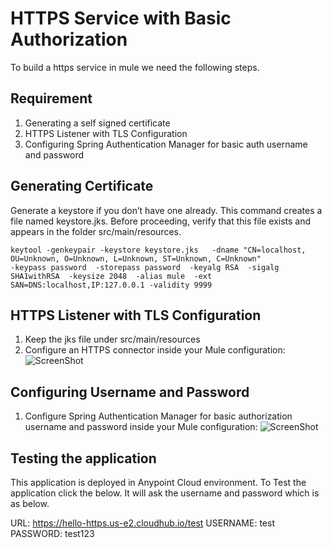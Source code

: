 # HTTPS Service with Basic Authorization

To build a https service in mule we need the following steps.

## Requirement
   1. Generating a self signed certificate
   2. HTTPS Listener with TLS Configuration
   3. Configuring Spring Authentication Manager for basic auth username and password
   
## Generating Certificate

Generate a keystore if you don’t have one already.
This command creates a file named keystore.jks. Before proceeding, verify that this file exists and appears in the folder src/main/resources.

```
keytool -genkeypair -keystore keystore.jks   -dname "CN=localhost, OU=Unknown, O=Unknown, L=Unknown, ST=Unknown, C=Unknown"  
-keypass password  -storepass password  -keyalg RSA  -sigalg SHA1withRSA  -keysize 2048  -alias mule  -ext SAN=DNS:localhost,IP:127.0.0.1 -validity 9999
```

## HTTPS Listener with TLS Configuration

   1. Keep the jks file under src/main/resources
   2. Configure an HTTPS connector inside your Mule configuration:
      ![ScreenShot](https://raw.githubusercontent.com/indiramallick1988/Demo2/master/HTTPS/HTTPS.PNG)


## Configuring Username and Password
   
   1. Configure Spring Authentication Manager for basic authorization username and password inside your Mule configuration:
      ![ScreenShot](https://raw.githubusercontent.com/indiramallick1988/Demo2/master/HTTPS/Auth.PNG)
      
## Testing the application
   This application is deployed in Anypoint Cloud environment. 
   To Test the application click the below. It will ask the username and password which is as below.
   
   URL: https://hello-https.us-e2.cloudhub.io/test
   USERNAME: test
   PASSWORD: test123
   
